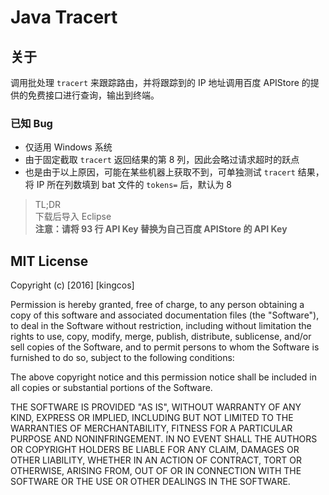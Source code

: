 # Java Tracert

## 关于

调用批处理 `tracert` 来跟踪路由，并将跟踪到的 IP 地址调用百度 APIStore 的提供的免费接口进行查询，输出到终端。

### 已知 Bug

- 仅适用 Windows 系统
- 由于固定截取 `tracert` 返回结果的第 8 列，因此会略过请求超时的跃点
- 也是由于以上原因，可能在某些机器上获取不到，可单独测试 `tracert` 结果，将 IP 所在列数填到 bat 文件的 `tokens=` 后，默认为 8

> TL;DR
> <br>
> 下载后导入 Eclipse
> <br>
> **注意：请将 93 行 API Key 替换为自己百度 APIStore 的 API Key**

## MIT License

Copyright (c) [2016] [kingcos]

Permission is hereby granted, free of charge, to any person obtaining a copy
of this software and associated documentation files (the "Software"), to deal
in the Software without restriction, including without limitation the rights
to use, copy, modify, merge, publish, distribute, sublicense, and/or sell
copies of the Software, and to permit persons to whom the Software is
furnished to do so, subject to the following conditions:

The above copyright notice and this permission notice shall be included in all
copies or substantial portions of the Software.

THE SOFTWARE IS PROVIDED "AS IS", WITHOUT WARRANTY OF ANY KIND, EXPRESS OR
IMPLIED, INCLUDING BUT NOT LIMITED TO THE WARRANTIES OF MERCHANTABILITY,
FITNESS FOR A PARTICULAR PURPOSE AND NONINFRINGEMENT. IN NO EVENT SHALL THE
AUTHORS OR COPYRIGHT HOLDERS BE LIABLE FOR ANY CLAIM, DAMAGES OR OTHER
LIABILITY, WHETHER IN AN ACTION OF CONTRACT, TORT OR OTHERWISE, ARISING FROM,
OUT OF OR IN CONNECTION WITH THE SOFTWARE OR THE USE OR OTHER DEALINGS IN THE
SOFTWARE.
